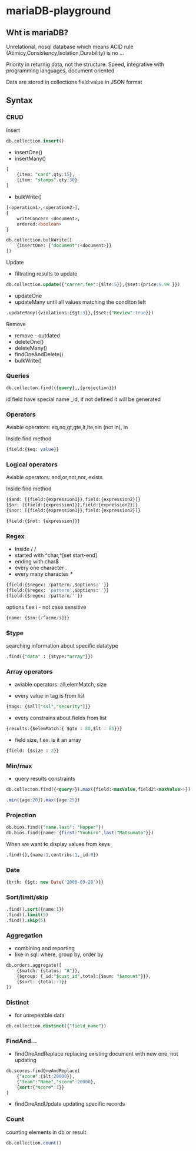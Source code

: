 # mariaDB-playground

## Wht is mariaDB?

Unrelational, nosql database which means ACID rule (Atimicy,Consistency,Isolation,Durability) is no ... 

Priority in returnig data, not the structure.  Speed, integrative with programming languages, document oriented

Data are stored in collections field:value in JSON format

## Syntax

### CRUD

Insert

```sql
db.collection.insert()
```

- insertOne()
- insertMany()
```sql
[
    {item: "card",qty:15},
    {item: "stamps".qty:30}
]
```
- bulkWrite()
```sql
[<operation1>,<operation2>],
{
    writeConcern <document>,
    ordered:<boolean>
}
```
```sql
db.collection.bulkWrite([
    {insertOne: {"document":<document>}}
])
```



Update 

- filtrating results to update
```sql
db.collection.update({"carrer.fee":{$lte:5}},{$set:{price:9.99 }})
```

- updateOne
- updateMany
until all values matching the conditon left
```sql
.updateMany({violations:{$gt:3}},{$set:{"Review":true}})
```


Remove

- remove - outdated
- deleteOne()
- deleteMany()
- findOneAndDelete()
- bulkWrite()

### Queries

```sql
db.collecton.find({{query},,{projection}})
```


id field have special name _id, if not defined it will be generated

### Operators

Aviable operators: eq,nq,gt,gte,lt,lte,nin (not in), in

Inside find method

```sql
{field:{$eq: value}}
```

### Logical operators

Aviable operators: and,or,not,nor, exists

Inside find method

```sql
{$and: [{field:{expression1}},field:{expression2}]}
{$or: [{field:{expression1}},field:{expression2}]}
{$nor: [{field:{expression1}},field:{expression2}]}

{field:{$not: {expression}}}
```

### Regex

- Inside / /
- started with ^char,^[set start-end]
- ending with char$
- every one character . 
- every many charactes *

```sql
{field:{$regex: /pattern/,$options:''}}
{field:{$regex: 'pattern',$options:''}}
{field:{$regex: /pattern/''}}
```

options f.ex i - not case sensitive
```sql
{name: {$in:[/^acme/i]}}
```


### $type

searching information about specific datatype

```sql 
.find({"data" : {$type:"array"}})
```


### Array operators

- aviable operators: all,elemMatch, size

- every value in tag is from list
```sql
{tags: {$all["ssl","security"]}}
```
- every constrains about fields from list
```sql
{results:{$elemMatch:{ $gte : 80,$lt : 85}}}
```
- field size, f.ex. is it an array
```sql
{field: {$size : 2}}
```


### Min/max

- query results constraints
```sql
db.collecton.find({<query>}).max({field:<maxValue,field2:<maxValue>>}).min({field:<minValue,field2:<minValue>>})
```

```sql
.min({age:20}).max({age:25})
``` 


### Projection

```sql
db.bios.find({"name.last": "Hopper"})
db.bios.find({name: {first:"Youhiro",last:"Matsumato"}})
```

When we want to display values from keys
```sql
.find({},{name:1,contribs:1,_id:0})
```


### Date
```sql
{brth: {$gt: new Date('2000-09-28')}}
```


### Sort/limit/skip

```sql
.find().sort({name:1})
.find().limit(5)
.find().skip(5)
```


### Aggregation

- combining and reporting 
- like in sql: where, group by, order by

```sql
db.orders.aggregate([
    {$match: {status: "A"}},
    {$group: {_id:"$cust_id",total:{$sum: "$amount"}}},
    {$sort: {total:-1}}
]) 
```


### Distinct

- for unrepeatble data
```sql
db.collection.distinct({"field_name"})
```


### FindAnd...

- findOneAndReplace
replacing existing document with new one, not updating 
```sql
db.scores.findOneAndReplace(
    {"score":{$lt:20000}},
    {"team":"Name","score":20000},
    {sort:{"score":1}}
)
```

- findOneAndUpdate
updating specific records


### Count
counting elements in db or result
```sql
db.collection.count()
```
